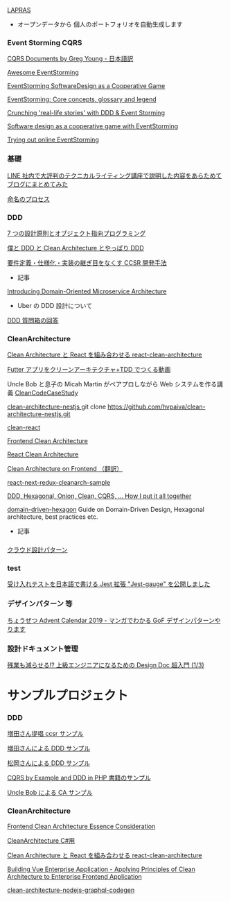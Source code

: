 [ ]()
[ ]()
[ ]()
[ ]()
[ ]()
[ ]()
[ ]()
[ ]()
[ ]()
[ ]()
[ ]()
[ ]()
[ ]()
[ ]()
[ ]()
[ ]()
[ ]()
[ ]()
[ ]()
[ ]()
[ ]()
[ ]()
[ ]()
[ ]()
[ ]()
[ ]()
[ ]()
[ LAPRAS ](https://lapras.com)

- オープンデータから 個人のポートフォリオを自動生成します

### Event Storming CQRS

[ CQRS Documents by Greg Young - 日本語訳 ](http://www.minato.tv/cqrs/cqrs_documents_jp.pdf)

[ Awesome EventStorming ](https://github.com/mariuszgil/awesome-eventstorming)

[ EventStorming SoftwareDesign as a Cooperative Game ](https://speakerdeck.com/98lerr/eventstorming-softwaredesign-as-a-cooperative-game)

[ EventStorming; Core concepts, glossary and legend ](https://baasie.com/2020/07/16/eventstorming-core-concepts-glossary-and-legend/)

[ Crunching 'real-life stories' with DDD & Event Storming ](https://www.youtube.com/watch?v=WvkBKvMnyuc)

[ Software design as a cooperative game with EventStorming ](https://www.slideshare.net/mobile/ziobrando/software-design-as-a-cooperative-game-with-eventstorming)

[ Trying out online EventStorming ](https://www.youtube.com/watch?v=CbPEibNUe0s)

### 基礎

[ LINE 社内で大評判のテクニカルライティング講座で説明した内容をあらためてブログにまとめてみた ](https://engineering.linecorp.com/ja/blog/line-technical-writing-course/)

[ 命名のプロセス ](https://scrapbox.io/kawasima/%E5%91%BD%E5%90%8D%E3%81%AE%E3%83%97%E3%83%AD%E3%82%BB%E3%82%B9)

[ ]()
[ ]()
[ ]()
[ ]()
[ ]()
[ ]()
[ ]()
[ ]()

### DDD

[ 7 つの設計原則とオブジェクト指向プログラミング ](https://masuda220.hatenablog.com/entry/2020/06/26/182317)

[ 僕と DDD と Clean Architecture とやっぱり DDD ](https://kenfdev.hateblo.jp/entry/2019/07/31/234520)

[ 要件定義・仕様化・実装の継ぎ目をなくす CCSR 開発手法 ](https://masuda220.hatenablog.com/entry/2020/05/27/103750)

[ ]()
[ ]()
[ ]()
[ ]()
[ ]()
[ ]()
[ ]()
[ ]()

- 記事

[ Introducing Domain-Oriented Microservice Architecture ](https://eng.uber.com/microservice-architecture/)

- Uber の DDD 設計について

[ DDD 質問箱の回答 ](https://github.com/little-hands/ddd-q-and-a)

### CleanArchitecture

[ Clean Architecture と React を組み合わせる ](https://hfuji.hatenablog.jp/entry/2019/01/14/195636)
[ react-clean-architecture ](https://github.com/eduardomoroni/react-clean-architecture)

[ Futter アプリをクリーンアーキテクチャ+TDD でつくる動画 ](https://www.youtube.com/watch?v=KjE2IDphA_U&feature=youtu.be)

Uncle Bob と息子の Micah Martin がペアプロしながら Web システムを作る講義
[ CleanCodeCaseStudy ](https://github.com/cleancoders/CleanCodeCaseStudy)

[ clean-architecture-nestjs ](https://github.com/hvpaiva/clean-architecture-nestjs)
git clone https://github.com/hvpaiva/clean-architecture-nestjs.git

[clean-react](https://github.com/kajirikajiri/clean-react)

[Frontend Clean Architecture](https://github.com/bespoyasov/frontend-clean-architecture)

[React Clean Architecture](https://kpiteng.medium.com/react-clean-architecture-e4144a0788b6)

[Clean Architecture on Frontend （翻訳）](https://qiita.com/70ki8suda/items/7b720217c9b1b4855e99)

[ react-next-redux-cleanarch-sample ](https://github.com/makoto-engineer/react-next-redux-cleanarch-sample)

[ DDD, Hexagonal, Onion, Clean, CQRS, … How I put it all together ](https://herbertograca.com/2017/11/16/explicit-architecture-01-ddd-hexagonal-onion-clean-cqrs-how-i-put-it-all-together/)

[domain-driven-hexagon](https://github.com/Sairyss/domain-driven-hexagon)
Guide on Domain-Driven Design, Hexagonal architecture, best practices etc.

[ ]()
[ ]()
[ ]()
[ ]()
[ ]()
[ ]()
[ ]()

- 記事

###

[ クラウド設計パターン ](https://docs.microsoft.com/ja-jp/azure/architecture/patterns/)

### test

[ 受け入れテストを日本語で書ける Jest 拡張 "Jest-gauge" を公開しました ](https://zenn.dev/tnzk/articles/27b72f6b7ce982)

### デザインパターン 等

[ ちょうぜつ Advent Calendar 2019 - マンガでわかる GoF デザインパターンやります ](https://qiita.com/advent-calendar/2019/memory-chan)

### 設計ドキュメント管理

[ 残業も減らせる!? 上級エンジニアになるための Design Doc 超入門 (1/3) ](https://www.atmarkit.co.jp/ait/articles/1606/21/news016.html)

# サンプルプロジェクト

### DDD

[ 増田さん提唱 ccsr サンプル ](https://github.com/system-sekkei/ccsr-object-mapping)

[ 増田さんによる DDD サンプル ](https://github.com/system-sekkei/isolating-the-domain)

[ 松岡さんによる DDD サンプル ](https://github.com/little-hands/ddd-examples)

[ CQRS by Example and DDD in PHP 書籍のサンプル ](https://github.com/dddshelf)

[ Uncle Bob による CA サンプル](https://github.com/cleancoders/CleanCodeCaseStudy)
[ ]()
[ ]()
[ ]()
[ ]()
[ ]()
[ ]()

### CleanArchitecture

[ Frontend Clean Architecture Essence Consideration ](https://github.com/uruha/frontend-clean-architecture-essence-consideration)

[ CleanArchitecture C#用 ](https://github.com/ardalis/cleanarchitecture)

[ Clean Architecture と React を組み合わせる ](https://hfuji.hatenablog.jp/entry/2019/01/14/195636)
[ react-clean-architecture ](https://github.com/eduardomoroni/react-clean-architecture)

[ Building Vue Enterprise Application - Applying Principles of Clean Architecture to Enterprise Frontend Application ](https://github.com/soloschenko-grigoriy/vue-vuex-ts)

[ clean-architecture-nodejs-graphql-codegen ](https://github.com/suzukalight/clean-architecture-nodejs-graphql-codegen)

[ ]()
[ ]()
[ ]()
[ ]()
[ ]()
[ ]()
[ ]()
